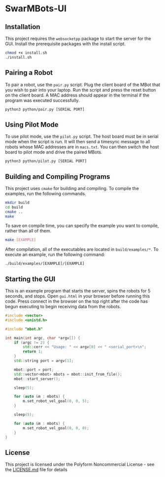# SwarMBots-UI

## Installation

This project requires the `websocketpp` package to start the server for the GUI. Install the prerequisite packages with the install script.

```bash
chmod +x install.sh
./install.sh
```

## Pairing a Robot

To pair a robot, use the `pair.py` script. Plug the client board of the MBot that you wish to pair into your laptop. Run the script and press the reset button on the client board. A MAC address should appear in the terminal if the program was executed successfully.

```bash
python3 python/pair.py [SERIAL PORT]
```

## Using Pilot Mode

To use pilot mode, use the `pilot.py` script. The host board must be in serial mode when the script is run. It will then send a timesync message to all robots whose MAC addresses are in `macs.txt`. You can then switch the host board to pilot mode and drive the paired MBots.

```bash
python3 python/pilot.py [SERIAL PORT]
```

## Building and Compiling Programs

This project uses `cmake` for building and compiling. To compile the examples, run the following commands.

```bash
mkdir build
cd build
cmake ..
make
```

To save on compile time, you can specify the example you want to compile, rather than all of them.

```bash
make [EXAMPLE]
```

After compilation, all of the executables are located in `build/examples/*`. To execute an example, run the following command:
```bash
./build/examples/[EXAMPLE]/[EXAMPLE]
```

## Starting the GUI

This is an example program that starts the server, spins the robots for 5 seconds, and stops. Open `gui.html` in your browser before running this code. Press connect in the browser on the top right after the code has begun executing to begin receiving data from the robots.

```cpp
#include <vector>
#include <unistd.h>

#include "mbot.h"

int main(int argc, char *argv[]) {
    if (argc != 2) {
        std::cerr << "Usage: " << argv[0] << " <serial_port>\n";
        return 1;
    }
    std::string port = argv[1];

    mbot::port = port;
    std::vector<mbot> mbots = mbot::init_from_file();
    mbot::start_server();

    sleep(5);

    for (auto &m : mbots) {
        m.set_robot_vel_goal(0, 0, 5);
    }

    sleep(5);

    for (auto &m : mbots) {
        m.set_robot_vel_goal(0, 0, 0);
    }
}
```

## License

This project is licensed under the Polyform Noncommercial License - see the [LICENSE.md](LICENSE.md) file for details